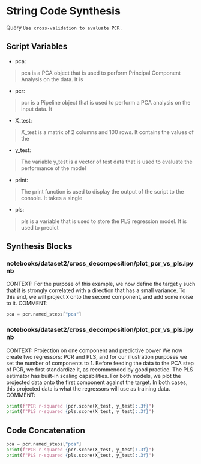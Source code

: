 # String Code Synthesis
Query `Use cross-validation to evaluate PCR.`
## Script Variables
- pca:<br>
>pca is a PCA object that is used to perform Principal Component Analysis on the data. It is
- pcr:<br>
>pcr is a Pipeline object that is used to perform a PCA analysis on the input data. It
- X_test:<br>
>X_test is a matrix of 2 columns and 100 rows. It contains the values of the
- y_test:<br>
>The variable y_test is a vector of test data that is used to evaluate the performance of the model
- print:<br>
>The print function is used to display the output of the script to the console. It takes a single
- pls:<br>
>pls is a variable that is used to store the PLS regression model. It is used to predict
## Synthesis Blocks
### notebooks/dataset2/cross_decomposition/plot_pcr_vs_pls.ipynb
CONTEXT: For the purpose of this example, we now define the target `y` such that it is strongly correlated with a direction that has a small variance.
To this end, we will project `X` onto the second component, and add some noise to it.   COMMENT:
```python
pca = pcr.named_steps["pca"]
```

### notebooks/dataset2/cross_decomposition/plot_pcr_vs_pls.ipynb
CONTEXT:  Projection on one component and predictive power  We now create two regressors: PCR and PLS, and for our illustration purposes we set the
number of components to 1. Before feeding the data to the PCA step of PCR, we first standardize it, as recommended by good practice. The PLS estimator
has built-in scaling capabilities.  For both models, we plot the projected data onto the first component against the target. In both cases, this
projected data is what the regressors will use as training data.   COMMENT:
```python
print(f"PCR r-squared {pcr.score(X_test, y_test):.3f}")
print(f"PLS r-squared {pls.score(X_test, y_test):.3f}")
```

## Code Concatenation
```python
pca = pcr.named_steps["pca"]
print(f"PCR r-squared {pcr.score(X_test, y_test):.3f}")
print(f"PLS r-squared {pls.score(X_test, y_test):.3f}")
```
